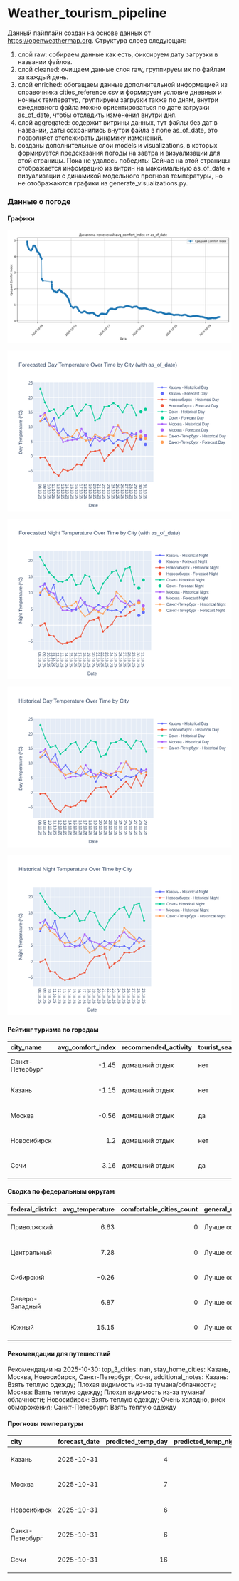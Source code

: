 # Weather_tourism_pipeline
Данный пайплайн создан на основе данных от https://openweathermap.org.
Структура слоев следующая:
  1) слой raw: 
  собираем данные как есть, фиксируем дату загрузки в названии файлов.
  2) слой cleaned:
  очищаем данные слоя raw, группируем их по файлам за каждый день.
  3) слой enriched:
  обогащаем данные дополнительной информацией из справочника cities_reference.csv и формируем условие дневных и ночных температур,
  группируем загрузки также по дням, внутри ежедневного файла можно ориентироваться по дате загрузки as_of_date, чтобы отследить изменения внутри дня.
  4) слой aggregated:
   содержит витрины данных, тут файлы без дат в названии, даты сохранились внутри файла в поле as_of_date, это позволняет отслеживать динамику изменений.
  6) созданы дополнительные слои models и visualizations, в которых формируется предсказания погоды на завтра и визуализации для этой страницы.
  Пока не удалось победить: Сейчас на этой страницы отображается инфомрацию из витрин на максимальную as_of_date + визуализации с динамикой модельного прогноза температуры, 
  но не отображаются графики из generate_visualizations.py.
<!-- WEATHER DATA START -->
### Данные о погоде

#### Графики
![Comfort Index Trend](data/visualizations/comfort_index_trend.png)

![Forecasted Day Temperature](data/visualizations/forecasted_day_temperature.png)

![Forecasted Night Temperature](data/visualizations/forecasted_night_temperature.png)

![Historical Day Temperature](data/visualizations/historical_day_temperature.png)

![Historical Night Temperature](data/visualizations/historical_night_temperature.png)

#### Рейтинг туризма по городам
| city_name       |   avg_comfort_index | recommended_activity   | tourist_season_match   | tourism_season   | tour_recommendation       | as_of_date          |
|:----------------|--------------------:|:-----------------------|:-----------------------|:-----------------|:--------------------------|:--------------------|
| Санкт-Петербург |               -1.45 | домашний отдых         | нет                    | Май-Сентябрь     | домашний отдых вне сезона | 2025-10-30 15:27:00 |
| Казань          |               -1.15 | домашний отдых         | нет                    | Май-Сентябрь     | домашний отдых вне сезона | 2025-10-30 15:27:00 |
| Москва          |               -0.56 | домашний отдых         | да                     | Круглогодично    | домашний отдых в сезон    | 2025-10-30 15:27:00 |
| Новосибирск     |                1.2  | домашний отдых         | нет                    | Июнь-Август      | домашний отдых вне сезона | 2025-10-30 15:27:00 |
| Сочи            |                3.16 | домашний отдых         | да                     | Май-Октябрь      | домашний отдых в сезон    | 2025-10-30 15:27:00 |

#### Сводка по федеральным округам
| federal_district   |   avg_temperature |   comfortable_cities_count | general_recommendation   | as_of_date          |
|:-------------------|------------------:|---------------------------:|:-------------------------|:--------------------|
| Приволжский        |              6.63 |                          0 | Лучше остаться дома      | 2025-10-30 15:27:00 |
| Центральный        |              7.28 |                          0 | Лучше остаться дома      | 2025-10-30 15:27:00 |
| Сибирский          |             -0.26 |                          0 | Лучше остаться дома      | 2025-10-30 15:27:00 |
| Северо-Западный    |              6.87 |                          0 | Лучше остаться дома      | 2025-10-30 15:27:00 |
| Южный              |             15.15 |                          0 | Лучше остаться дома      | 2025-10-30 15:27:00 |

#### Рекомендации для путешествий
Рекомендации на 2025-10-30: top_3_cities: nan, stay_home_cities: Казань, Москва, Новосибирск, Санкт-Петербург, Сочи, additional_notes: Казань: Взять теплую одежду; Плохая видимость из-за тумана/облачности; Москва: Взять теплую одежду; Плохая видимость из-за тумана/облачности; Новосибирск: Взять теплую одежду; Очень холодно, риск обморожения; Санкт-Петербург: Взять теплую одежду

#### Прогнозы температуры
| city            | forecast_date   |   predicted_temp_day |   predicted_temp_night | model_type       | as_of_date          |
|:----------------|:----------------|---------------------:|-----------------------:|:-----------------|:--------------------|
| Казань          | 2025-10-31      |                    4 |                      4 | LinearRegression | 2025-10-30 15:27:54 |
| Москва          | 2025-10-31      |                    7 |                      6 | LinearRegression | 2025-10-30 15:27:54 |
| Новосибирск     | 2025-10-31      |                    6 |                      5 | LinearRegression | 2025-10-30 15:27:54 |
| Санкт-Петербург | 2025-10-31      |                    6 |                      5 | LinearRegression | 2025-10-30 15:27:54 |
| Сочи            | 2025-10-31      |                   16 |                     14 | LinearRegression | 2025-10-30 15:27:54 |


<!-- WEATHER DATA END -->
